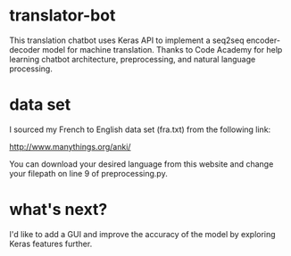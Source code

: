# translator-bot

This translation chatbot uses Keras API to implement a seq2seq encoder-decoder model for machine translation. Thanks to Code Academy for help learning chatbot architecture, preprocessing, and natural language processing.

# data set

I sourced my French to English data set (fra.txt) from the following link:

http://www.manythings.org/anki/

You can download your desired language from this website and change your filepath on line 9 of preprocessing.py.


# what's next?

I'd like to add a GUI and improve the accuracy of the model by exploring Keras features further.

